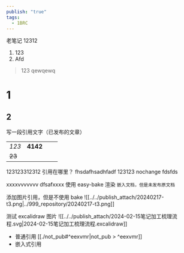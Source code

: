 ```yaml
---
publish: "true"
tags:
  - 1BRC
---
```


老笔记
12312
1. 123
2. Afd
> 123
qewqewq
# 1
## 2

写一段引用文字（已发布的文章）

|  |  |  |  |
| ---- | ---: | ---- | ---- |
| *123* | **4142** |  |  |
| ~~23~~ |  |  |  |

123123312312 引用在哪里？
fhsdafhsadhfadf 123123 nochange
fdsfds

xxxxvvvvvvv
dfsafxxxx
使用 easy-bake 渲染 `嵌入文档，但是未发布原文档`

添加图片引用，但是不使用 bake
![[../../publish_attach/20240217-t3.png|../999_repository/20240217-t3.png]]

测试 excalidraw 图片
![[../../publish_attach/2024-02-15笔记加工梳理流程.svg|2024-02-15笔记加工梳理流程.excalidraw]]

- 普通引用 [[./not_pub#^eexvmr|not_pub > ^eexvmr]]
- 嵌入式引用
